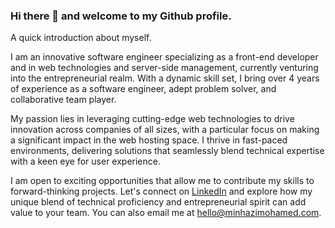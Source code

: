 ### Hi there 👋 and welcome to my Github profile.

A quick introduction about myself.

I am an innovative software engineer specializing as a front-end developer and in web technologies and server-side management, currently venturing into the entrepreneurial realm. With a dynamic skill set, I bring over 4 years of experience as a software engineer, adept problem solver, and collaborative team player.

My passion lies in leveraging cutting-edge web technologies to drive innovation across companies of all sizes, with a particular focus on making a significant impact in the web hosting space. I thrive in fast-paced environments, delivering solutions that seamlessly blend technical expertise with a keen eye for user experience.

I am open to exciting opportunities that allow me to contribute my skills to forward-thinking projects. Let's connect on [LinkedIn](https://www.linkedin.com/in/minhairphan) and explore how my unique blend of technical proficiency and entrepreneurial spirit can add value to your team. You can also email me at [hello@minhazimohamed.com](mailto:hello@winauthority.com).

